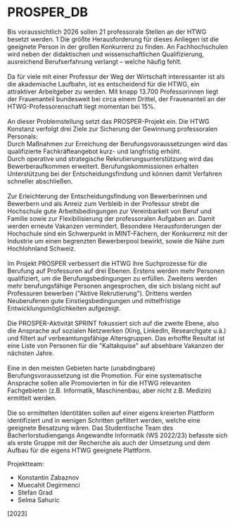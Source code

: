 # PROSPER_DB

Bis voraussichtlich 2026 sollen 21 professorale Stellen an der HTWG besetzt werden. 1 Die 
größte Herausforderung für dieses Anliegen ist die geeignete Person in der großen 
Konkurrenz zu finden. An Fachhochschulen wird neben der didaktischen und 
wissenschaftlichen Qualifizierung, ausreichend Berufserfahrung verlangt – welche häufig 
fehlt.
</br></br>
Da für viele mit einer Professur der Weg der Wirtschaft interessanter ist als die akademische 
Laufbahn, ist es entscheidend für die HTWG, ein attraktiver Arbeitgeber zu werden. 
Mit knapp 13.700 Professorinnen liegt der Frauenanteil bundesweit bei circa einem Drittel, 
der Frauenanteil an der HTWG-Professorenschaft liegt momentan bei 15%.
</br></br>
An dieser Problemstellung setzt das PROSPER-Projekt ein. Die HTWG Konstanz verfolgt drei 
Ziele zur Sicherung der Gewinnung professoralen Personals:
</br>
Durch Maßnahmen zur Erreichung der Berufungsvoraussetzungen wird das qualifizierte 
Fachkräfteangebot kurz- und langfristig erhöht.
</br>
Durch operative und strategische Rekrutierungsunterstützung wird das Bewerberaufkommen 
erweitert. Berufungskommissionen erhalten Unterstützung bei der Entscheidungsfindung 
und können damit Verfahren schneller abschließen.
</br></br>
Zur Erleichterung der Entscheidungsfindung von Bewerberinnen und Bewerbern und als 
Anreiz zum Verbleib in der Professur strebt die Hochschule gute Arbeitsbedingungen zur 
Vereinbarkeit von Beruf und Familie sowie zur Flexibilisierung der professoralen Aufgaben 
an. Damit werden erneute Vakanzen vermindert. Besondere Herausforderungen der 
Hochschule sind ein Schwerpunkt in MINT-Fächern, der Konkurrenz mit der Industrie um 
einen begrenzten Bewerberpool bewirkt, sowie die Nähe zum Hochlohnland Schweiz.
</br></br>
Im Projekt PROSPER verbessert die HTWG ihre Suchprozesse für die Berufung auf 
Professuren auf drei Ebenen. Erstens werden mehr Personen qualifiziert, um die 
Berufungsbedingungen zu erfüllen. Zweitens werden mehr berufungsfähige Personen 
angesprochen, die sich bislang nicht auf Professuren bewerben ("Aktive Rekrutierung"). 
Drittens werden Neuberufenen gute Einstiegsbedingungen und mittelfristige 
Entwicklungsmöglichkeiten aufgezeigt.
</br></br>
Die PROSPER-Aktivität SPRINT fokussiert sich auf die zweite Ebene, also die Ansprache auf 
sozialen Netzwerken (Xing, LinkedIn, Researchgate u.ä.) und filtert auf verbeamtungsfähige 
Altersgruppen. Das erhoffte Resultat ist eine Liste von Personen für die "Kaltakquise" auf 
absehbare Vakanzen der nächsten Jahre.
</br></br>
Eine in den meisten Gebieten harte (unabdingbare) Berufungsvoraussetzung ist die 
Promotion. Für eine systematische Ansprache sollen alle Promovierten in für die HTWG 
relevanten Fachgebieten (z.B. Informatik, Maschinenbau, aber nicht z.B. Medizin) ermittelt 
werden.
</br></br>
Die so ermittelten Identitäten sollen auf einer eigens kreierten Plattform identifiziert und in 
wenigen Schritten gefiltert werden, welche eine geeignete Besatzung wären. 
Das Studentische Team des Bacherlorstudiengangs Angewandte Informatik (WS 2022/23) 
befasste sich als erste Gruppe mit der Recherche als auch der Umsetzung und dem Aufbau 
für die eigens HTWG geeignete Plattform.

Projektteam:
<ul>
<li>Konstantin Zabaznov</li>
<li>Muecahit Degirmenci</li>
<li>Stefan Grad</li>
<li>Selma Sahuric</li>
</ul>

[2023]

